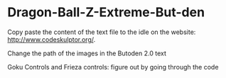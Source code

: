# Dragon-Ball-Z-Extreme-But-den
Copy paste the content of the text file to the idle on the website: http://www.codeskulptor.org/.

Change the path of the images in the Butoden 2.0 text


Goku Controls and Frieza controls: figure out by going through the code
